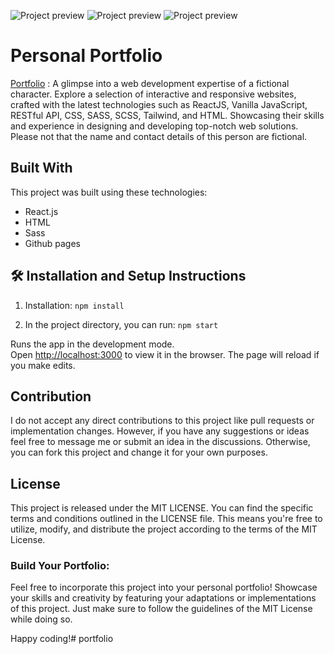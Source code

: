 ![Project preview](https://github.com/catherineisonline/minimalistic-developer-portfolio/blob/main/public/project-preview.png?raw=true)
![Project preview](https://github.com/catherineisonline/minimalistic-developer-portfolio/blob/main/public/project-preview-3.png?raw=true)
![Project preview](https://github.com/catherineisonline/minimalistic-developer-portfolio/blob/main/public/project-preview-2.png?raw=true)

# Personal Portfolio
<a href="https://minimalistic-developer-portfolio.vercel.app/">Portfolio</a> : A glimpse into a web development expertise of a fictional character. Explore a selection of interactive and responsive websites, crafted with the latest technologies such as ReactJS, Vanilla JavaScript, RESTful API, CSS, SASS, SCSS, Tailwind, and HTML. Showcasing their skills and experience in designing and developing top-notch web solutions. Please not that the name and contact details of this person are fictional. 


## Built With
This project was built using these technologies:
- React.js
- HTML
- Sass
- Github pages

## 🛠 Installation and Setup Instructions
1. Installation: `npm install`

2. In the project directory, you can run: `npm start`

Runs the app in the development mode.\
Open [http://localhost:3000](http://localhost:3000) to view it in the browser.
The page will reload if you make edits.

## Contribution
I do not accept any direct contributions to this project like pull requests or implementation changes. However, if you have any suggestions or ideas feel free to message me or submit an idea in the discussions. Otherwise, you can fork this project and change it for your own purposes.

## License
This project is released under the MIT LICENSE. You can find the specific terms and conditions outlined in the LICENSE file. This means you're free to utilize, modify, and distribute the project according to the terms of the MIT License.

### Build Your Portfolio:
Feel free to incorporate this project into your personal portfolio! Showcase your skills and creativity by featuring your adaptations or implementations of this project. Just make sure to follow the guidelines of the MIT License while doing so.

Happy coding!#   p o r t f o l i o  
 